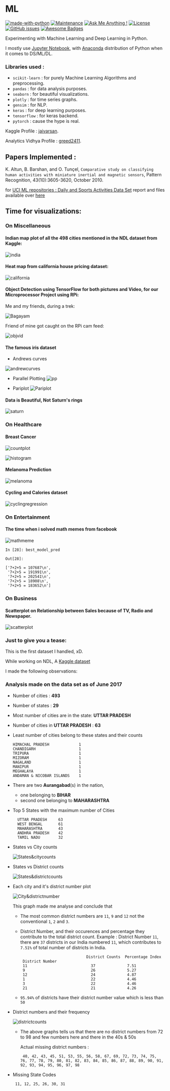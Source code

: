 # ML
[![made-with-python](https://img.shields.io/badge/Made%20with-Python-1f425f.svg)](https://www.python.org/)
[![Maintenance](https://img.shields.io/badge/Maintained%3F-yes-green.svg)](https://github.com/greed2411/ML/commits/master)
[![Ask Me Anything !](https://img.shields.io/badge/Ask%20me-anything-1abc9c.svg)](https://github.com/greed2411)
[![License](https://img.shields.io/badge/License-Apache%202.0-blue.svg)](https://opensource.org/licenses/Apache-2.0)
[![GitHub issues](https://img.shields.io/github/issues/greed2411/ML.svg)](https://github.com/greed2411/ML/issues)
[![Awesome Badges](https://img.shields.io/badge/badges-awesome-green.svg)](https://github.com/greed2411/badges)

Experimenting with Machine Learning and Deep Learning in Python.

I mostly use [Jupyter Notebook](http://jupyter-notebook-beginner-guide.readthedocs.io/en/latest/what_is_jupyter.html), with [Anaconda](https://www.anaconda.com/what-is-anaconda/) distribution of Python when it comes to DS/ML/DL.

### Libraries used :

  * `scikit-learn` :  for purely Machine Learning Algorithms and preprocessing.
  * `pandas`       :   for data analysis purposes.
  * `seaborn`      :   for beautiful visualizations.
  * `plotly`       :   for time series graphs.
  * `gensim`       :  for NLP.
  * `keras`        :  for deep learning purposes.
  * `tensorflow`   :  for keras backend.
  * `pytorch`      :  cause the hype is real.
  
Kaggle Profile : [jaivarsan](https://www.kaggle.com/jaivarsan).

Analytics Vidhya Profile : [greed2411](https://datahack.analyticsvidhya.com/user/profile/greed2411).

## Papers Implemented :

K. Altun, B. Barshan, and O. Tunçel,
`Comparative study on classifying human activities with miniature inertial and magnetic sensors`,
Pattern Recognition, 43(10):3605-3620, October 2010.

for [UCI ML repositories : Daily and Sports Activities Data Set](https://archive.ics.uci.edu/ml/datasets/daily+and+sports+activities) report and files available over [here](https://github.com/greed2411/ML/tree/master/UCI_daily_sports_and_activities)

## Time for visualizations:

### On Miscellaneous

#### Indian map plot of all the 498 cities mentioned in the NDL dataset from Kaggle:

![india](https://github.com/greed2411/ML/blob/screenshots/ss/Screenshot%20from%202018-02-04%2015-06-37.png?raw=true "Plotting cities over the Indian map")

#### Heat map from california house pricing dataset:

![california](https://github.com/greed2411/ML/blob/screenshots/ss/Screenshot%20from%202018-02-04%2015-12-24.png?raw=true "Pricing of the house, over the map of california")

#### Object Detection using TensorFlow for both pictures and Video, for our Microprocessor Project using RPi:

Me and my friends, during a trek:

![Bagayam](https://github.com/greed2411/ML/blob/screenshots/ss/1.png?raw=true "Object Detection on Images")

Friend of mine got caught on the RPi cam feed:

![objvid](https://github.com/greed2411/ML/blob/screenshots/ss/Screenshot%20from%202018-01-28%2018-17-11.png?raw=true "Object Detection on Video")

#### The famous iris dataset

 * Andrews curves 

![andrewcurves](https://github.com/greed2411/ML/blob/screenshots/ss/Screenshot%20from%202018-02-04%2015-45-26.png?raw=true "Andrew Curves on iris")

 * Parallel Plotting
![pp](https://github.com/greed2411/ML/blob/screenshots/ss/Screenshot%20from%202018-02-04%2015-45-14.png?raw=true "Parallel plotting on Iris dataset")

 * Pariplot
![Pariplot](https://github.com/greed2411/ML/blob/screenshots/ss/Screenshot%20from%202018-02-04%2015-44-31.png?raw=true "Pariplot")

#### Data is Beautiful, Not Saturn's rings

![saturn](https://github.com/greed2411/ML/blob/screenshots/ss/Screenshot%20from%202018-02-04%2015-44-53.png?raw=true "Saturns rings")

### On Healthcare

#### Breast Cancer

![countplot](https://github.com/greed2411/ML/blob/screenshots/ss/Screenshot%20from%202018-02-04%2015-20-24.png?raw=true "Countplot on breast cancer")

![histogram](https://github.com/greed2411/ML/blob/screenshots/ss/Screenshot%20from%202018-02-04%2015-21-27.png?raw=true "histogram on the attributes")

#### Melanoma Prediction

![melanoma](https://github.com/greed2411/ML/blob/screenshots/ss/Screenshot%20from%202017-12-31%2016-48-11.png?raw=true "rgb preprocessing")

#### Cycling and Calories dataset

![cyclingregression](https://github.com/greed2411/ML/blob/screenshots/ss/Screenshot%20from%202018-02-04%2015-13-40.png?raw=true "Cycling and Calories")

### On Entertainment

#### The time when i solved math memes from facebook

![mathmeme](https://github.com/greed2411/ML/blob/screenshots/ss/exmp.jpg?raw=true "Solving math memes")

```
In [28]: best_model_pred

Out[28]:

['7+2+5 = 107687\n',
 '7+2+5 = 191991\n',
 '7+2+5 = 202541\n',
 '7+2+5 = 18908\n',
 '7+2+5 = 183652\n']
```

### On Business

#### Scatterplot on Relationship between Sales because of TV, Radio and Newspaper.

![scatterplot](https://github.com/greed2411/ML/blob/screenshots/ss/Screenshot%20from%202018-02-04%2015-21-52.png?raw=true "Scatterplot on Relationship between Sales because of TV, Radio and Newspaper")

### Just to give you a tease:

This is the first dataset I handled, xD.

While working on NDL, A [Kaggle dataset](https://www.kaggle.com/zed9941/top-500-indian-cities/downloads/cities_r2.csv)

I made the following observations:

### Analysis made on the data set as of June 2017

  * Number of cities : **493**
  * Number of states : **29**
  * Most number of cities are in the state:  **UTTAR PRADESH**
  * Number of cities in **UTTAR PRADESH** :  **63**
  * Least number of cities belong to these states and their counts
  
        HIMACHAL PRADESH             1
        CHANDIGARH                   1
        TRIPURA                      1
        MIZORAM                      1
        NAGALAND                     1
        MANIPUR                      1
        MEGHALAYA                    1
        ANDAMAN & NICOBAR ISLANDS    1

  * There are two **Aurangabad**(s) in the nation, 
  
       * one belonging to **BIHAR**
       * second one belonging to **MAHARASHTRA**
    
  * Top 5 States with the maximum number of Cities
      
          UTTAR PRADESH     63
          WEST BENGAL       61
          MAHARASHTRA       43
          ANDHRA PRADESH    42
          TAMIL NADU        32
    
  * States vs City counts
      
      ![States&citycounts](https://github.com/greed2411/NDL/blob/images/figure_1.png?raw=true "States and city counts")

  * States vs District counts

      ![States&districtcounts](https://github.com/greed2411/NDL/blob/images/figure_1-1.png?raw=true "States and district counts")

  * Each city and it's district number plot
    
      ![City&districtnumber](https://github.com/greed2411/NDL/blob/images/figure_1-2.png?raw=true "City and district number")
      
    This graph made me analyse and conclude that
      
     * The most common district numbers are `11`, `9` and `12` not the conventional `1`, `2` and `3`.
     
     * District Number, and their occurences and percentage they contribute to the total district count.
        Example : District Number `11`, there are `37` districts in our India numbered `11`, which contributes to `7.51%` of                   total number of districts in India.
        
                                        District Counts  Percentage Index
            District Number                                   
            11                            37              7.51
            9                             26              5.27
            12                            24              4.87
            1                             22              4.46
            3                             22              4.46
            21                            21              4.26
            
    * `95.94%` of districts have their district number value which is less than `50`
    
  * District numbers and their frequency
    
      ![districtcounts](https://github.com/greed2411/NDL/blob/images/figure_1-3.png?raw=true "District frequency")
      
     * The above graphs tells us that there are no district numbers from 72 to 98 and few numbers here and there in the 40s & 50s
            
          Actual missing district numbers : 
            
            40, 42, 43, 45, 51, 53, 55, 56, 58, 67, 69, 72, 73, 74, 75, 76, 77, 78, 79, 80, 81, 82, 83, 84, 85, 86, 87, 88, 89, 90, 91, 92, 93, 94, 95, 96, 97, 98
            
   * Missing State Codes
     
          11, 12, 25, 26, 30, 31
      
